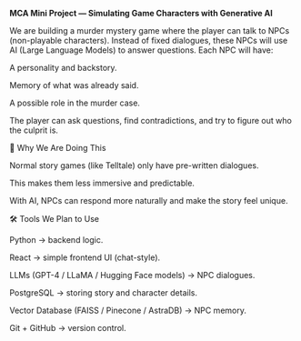 **﻿MCA Mini Project — Simulating Game Characters with Generative AI**

We are building a murder mystery game where the player can talk to NPCs (non-playable characters).
Instead of fixed dialogues, these NPCs will use AI (Large Language Models) to answer questions.
Each NPC will have:

A personality and backstory.

Memory of what was already said.

A possible role in the murder case.

The player can ask questions, find contradictions, and try to figure out who the culprit is.

🎯 Why We Are Doing This

Normal story games (like Telltale) only have pre-written dialogues.

This makes them less immersive and predictable.

With AI, NPCs can respond more naturally and make the story feel unique.

🛠️ Tools We Plan to Use

Python → backend logic.

React → simple frontend UI (chat-style).

LLMs (GPT-4 / LLaMA / Hugging Face models) → NPC dialogues.

PostgreSQL → storing story and character details.

Vector Database (FAISS / Pinecone / AstraDB) → NPC memory.


Git + GitHub → version control.
